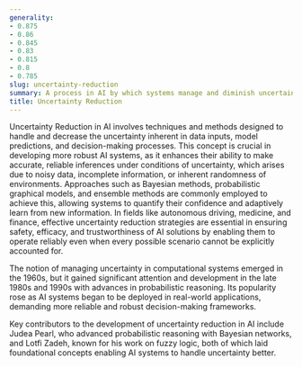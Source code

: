 ```yaml
---
generality:
- 0.875
- 0.86
- 0.845
- 0.83
- 0.815
- 0.8
- 0.785
slug: uncertainty-reduction
summary: A process in AI by which systems manage and diminish uncertainty in predictions and decisions to improve performance and reliability.
title: Uncertainty Reduction
---
```


Uncertainty Reduction in AI involves techniques and methods designed to handle and decrease the uncertainty inherent in data inputs, model predictions, and decision-making processes. This concept is crucial in developing more robust AI systems, as it enhances their ability to make accurate, reliable inferences under conditions of uncertainty, which arises due to noisy data, incomplete information, or inherent randomness of environments. Approaches such as Bayesian methods, probabilistic graphical models, and ensemble methods are commonly employed to achieve this, allowing systems to quantify their confidence and adaptively learn from new information. In fields like autonomous driving, medicine, and finance, effective uncertainty reduction strategies are essential in ensuring safety, efficacy, and trustworthiness of AI solutions by enabling them to operate reliably even when every possible scenario cannot be explicitly accounted for.

The notion of managing uncertainty in computational systems emerged in the 1960s, but it gained significant attention and development in the late 1980s and 1990s with advances in probabilistic reasoning. Its popularity rose as AI systems began to be deployed in real-world applications, demanding more reliable and robust decision-making frameworks.

Key contributors to the development of uncertainty reduction in AI include Judea Pearl, who advanced probabilistic reasoning with Bayesian networks, and Lotfi Zadeh, known for his work on fuzzy logic, both of which laid foundational concepts enabling AI systems to handle uncertainty better.